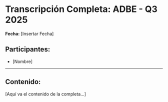 # Transcripción Completa: ADBE - Q3 2025

**Fecha:** [Insertar Fecha]

## Participantes:
* [Nombre]

---

## Contenido:

[Aquí va el contenido de la completa...]